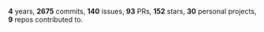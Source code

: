 **4** years, **2675** commits, **140** issues, **93** PRs, **152** stars, **30** personal projects, **9** repos contributed to.

